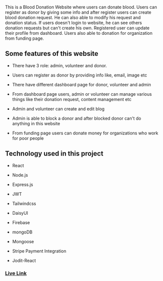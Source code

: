 This is a Blood Donation Website where users can donate blood. Users can register as donor by giving some info and after register users can create blood donation request. He can also able to modify his request and donation status. If users doesn't login to website, he can see others donation requests but can't create his own. Registered user can update their profile from dashboard. Users also able to donation for organization from funding page.

## Some features of this website

   * There have 3 role: admin, volunteer and donor.

   * Users can register as donor by providing info like, email, image etc

   * There have different dashboard page for donor, volunteer and admin

   * From dashboard page users, admin or volunteer can manage various things like their donation request, content management etc

   * Admin and volunteer can create and edit blog

   * Admin is able to block a donor and after blocked donor can't do anything in this website

   * From funding page users can donate money for organizations who work for poor people


## Technology used in this project

   * React 

   * Node.js

   * Express.js

   * JWT 

   * Tailwindcss

   * DaisyUI

   * Firebase

   * mongoDB

   * Mongoose

   * Stripe Payment Integration

   * Jodit-React


  ### [Live Link](https://blooms-for-life.web.app)